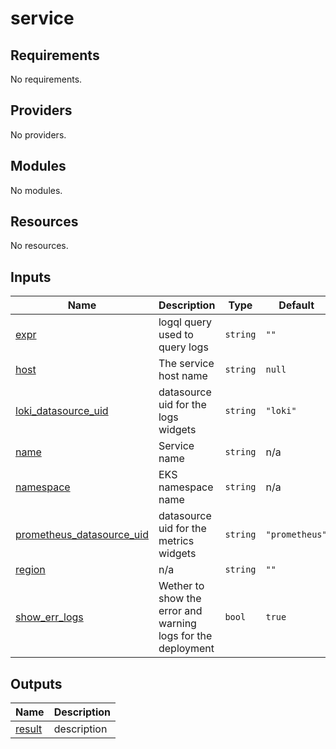 # service

<!-- BEGINNING OF PRE-COMMIT-TERRAFORM DOCS HOOK -->
## Requirements

No requirements.

## Providers

No providers.

## Modules

No modules.

## Resources

No resources.

## Inputs

| Name | Description | Type | Default | Required |
|------|-------------|------|---------|:--------:|
| <a name="input_expr"></a> [expr](#input\_expr) | logql query used to query logs | `string` | `""` | no |
| <a name="input_host"></a> [host](#input\_host) | The service host name | `string` | `null` | no |
| <a name="input_loki_datasource_uid"></a> [loki\_datasource\_uid](#input\_loki\_datasource\_uid) | datasource uid for the logs widgets | `string` | `"loki"` | no |
| <a name="input_name"></a> [name](#input\_name) | Service name | `string` | n/a | yes |
| <a name="input_namespace"></a> [namespace](#input\_namespace) | EKS namespace name | `string` | n/a | yes |
| <a name="input_prometheus_datasource_uid"></a> [prometheus\_datasource\_uid](#input\_prometheus\_datasource\_uid) | datasource uid for the metrics widgets | `string` | `"prometheus"` | no |
| <a name="input_region"></a> [region](#input\_region) | n/a | `string` | `""` | no |
| <a name="input_show_err_logs"></a> [show\_err\_logs](#input\_show\_err\_logs) | Wether to show the error and warning logs for the deployment | `bool` | `true` | no |

## Outputs

| Name | Description |
|------|-------------|
| <a name="output_result"></a> [result](#output\_result) | description |
<!-- END OF PRE-COMMIT-TERRAFORM DOCS HOOK -->
